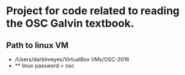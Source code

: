 # Project for code related to reading the OSC Galvin textbook.
## Path to linux VM
* /Users/darbinreyes/VirtualBox VMs/OSC-2016
* ** linux password = osc
